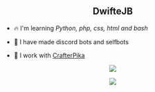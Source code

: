 <h2 align="center">DwifteJB</h2>

* 🔥 I'm learning *Python, php, css, html and bash*

* 👏 I have made discord bots and selfbots
* 🎉 I work with [CrafterPika](https://GitHub.com/CrafterPika)

<p align  = "center"><img src = "https://github-readme-stats.vercel.app/api?username=dwiftejb&count_private=true&count_forked=true&show_icons=true&&theme=algolia"> </p>
<p align  = "center"><img src="https://github-readme-stats.vercel.app/api/top-langs/?username=DwifteJB"></p>
